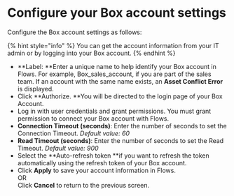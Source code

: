 # Configure your Box account settings



Configure the Box account settings as follows:

{% hint style="info" %}
You can get the account information from your IT admin or by logging into your Box account.
{% endhint %}

* **Label:  **Enter a unique name to help identify your Box account in Flows. For example, Box\_sales\_account, if you are part of the sales team. If an account with the same name exists, an **Asset Conflict Error** is displayed.&#x20;
* Click **Authorize. **You will be directed to the login page of your Box Account.
* Log in with user credentials and grant permissions. You must grant permission to connect your Box account with Flows.&#x20;
* **Connection Timeout (seconds)**: Enter the number of seconds to set the Connection Timeout. _Default value: 60_
* **Read Timeout (seconds)**: Enter the number of seconds to set the Read Timeout. _Default value: 900_
* Select the **Auto-refresh token **if you want to refresh the token automatically using the refresh token of your Box account.&#x20;
* Click **Apply** to save your account information in Flows.\
  OR\
  Click **Cancel** to return to the previous screen.
